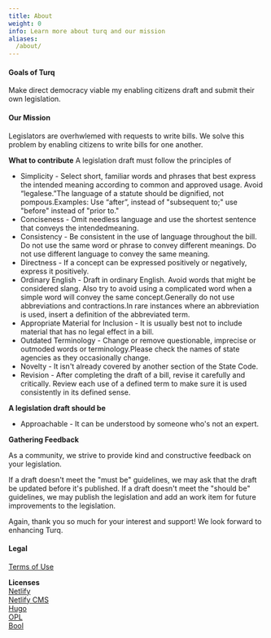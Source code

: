 ```yaml
---
title: About
weight: 0
info: Learn more about turq and our mission
aliases:
  /about/
---
```


#### Goals of Turq
Make direct democracy viable my enabling citizens draft and submit their own legislation.


#### Our Mission
Legislators are overhwlemed with requests to write bills. We solve this problem by enabling citizens to write bills for one another.
  
  **What to contribute**
A legislation draft must follow the principles of

* Simplicity - Select short, familiar words and phrases that best express the intended meaning according to common and approved usage. Avoid “legalese.”The language of a statute should be dignified, not pompous.Examples: Use “after”, instead of "subsequent to;" use "before" instead of "prior to."
* Conciseness - Omit needless language and use the shortest sentence that conveys the intendedmeaning.
* Consistency - Be consistent in the use of language throughout the bill. Do not use the same word or phrase to convey different meanings. Do not use different language to convey the same meaning.
* Directness - If a concept can be expressed positively or negatively, express it positively.
* Ordinary English - Draft in ordinary English. Avoid words that might be considered slang. Also try to avoid using a complicated word when a simple word will convey the same concept.Generally do not use abbreviations and contractions.In rare instances where an abbreviation is used, insert a definition of the abbreviated term.
* Appropriate Material for Inclusion - It is usually best not to include material that has no legal effect in a bill.
* Outdated Terminology - Change or remove questionable, imprecise or outmoded words or terminology.Please check the names of state agencies as they occasionally change.
* Novelty - It isn't already covered by another section of the State Code.
* Revision - After completing the draft of a bill, revise it carefully and critically. Review each use of a defined term to make sure it is used consistently in its defined sense.

**A legislation draft should be**

* Approachable - It can be understood by someone who's not an expert.

**Gathering Feedback**

As a community, we strive to provide kind and constructive feedback on your legislation.

If a draft doesn't meet the "must be" guidelines, we may ask that the draft be updated before it's published. If a draft doesn't meet the "should be" guidelines, we may publish the legislation and add an work item for future improvements to the legislation.

Again, thank you so much for your interest and support! We look forward to enhancing Turq.  

#### Legal ####
[Terms of Use](https://github.com/TurqPBC/turqV2/blob/master/TERMS_OF_USE.md) 

**Licenses**  
[Netlify](https://www.netlify.com/legal/self-serve-subscription-agreement/)  
[Netlify CMS](https://github.com/netlify/netlify-cms/blob/master/LICENSE)  
[Hugo](https://gohugo.io/about/license/)  
[OPL](https://github.com/openpracticelibrary/openpracticelibrary/blob/staging/LICENSE)  
[Bool](https://github.com/bul-ikana/hugo-cards/blob/master/LICENSE.md)  
